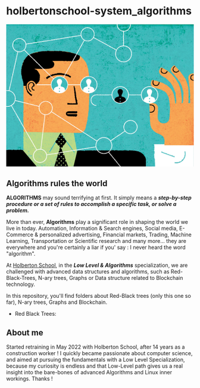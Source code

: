 # **holbertonschool-system_algorithms**

![alt text](./screenshots/AlgoIntro.jpg)

## **Algorithms rules the world**

**ALGORITHMS** may sound terrifying at first. It simply means a ***step-by-step procedure or a set of rules to accomplish a specific task, or solve a problem.***

More than ever, **Algorithms** play a significant role in shaping the world we live in today. Automation, Information & Search engines, Social media, E-Commerce & personalized advertising, Financial markets, Trading, Machine Learning, Transportation or Scientific research and many more... they are everywhere and you're certainly a liar if you' say : I never heard the word "algorithm".


At [Holberton School](https://www.holbertonschool.fr/programmes/blockchain), in the ***Low Level & Algorithms*** specialization, we are challenged with advanced data structures and algorithms, such as Red-Black-Trees, N-ary trees, Graphs or Data structure related to Blockchain technology.

In this repository, you'll find folders about Red-Black trees (only this one so far), N-ary trees, Graphs and Blockchain.

- Red Black Trees:



## **About me**

Started retraining in May 2022 with Holberton School, after 14 years as a construction worker ! I quickly became passionate about computer science, and aimed at pursuing the fundamentals with a Low Level Specialization, because my curiosity is endless and that Low-Level path gives us a real insight into the bare-bones of advanced Algorithms and Linux inner workings.
Thanks !
